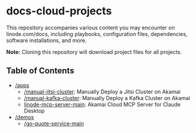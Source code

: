 # docs-cloud-projects

This repository accompanies various content you may encounter on linode.com/docs, including playbooks, configuration files, dependencies, software installations, and more.

**Note:** Cloning this repository will download project files for all projects.

## Table of Contents

- [/apps](https://github.com/linode/docs-cloud-projects/tree/main/apps)
  - [/manual-jitsi-cluster](https://github.com/linode/docs-cloud-projects/tree/main/apps/manual-jitsi-cluster): Manually Deploy a Jitsi Cluster on Akamai
  - [/manual-kafka-cluster](https://github.com/linode/docs-cloud-projects/tree/main/apps/manual-kafka-cluster): Manually Deploy a Kafka Cluster on Akamai
  - [linode-mcp-server-main](https://github.com/linode/docs-cloud-projects/tree/main/apps/linode-mcp-server-main): Akamai Cloud MCP Server for Claude Desktop
- [/demos](https://github.com/linode/docs-cloud-projects/tree/main/demos)
  - [/go-quote-service-main](https://github.com/linode/docs-cloud-projects/tree/main/demos/go-quote-service-main)
